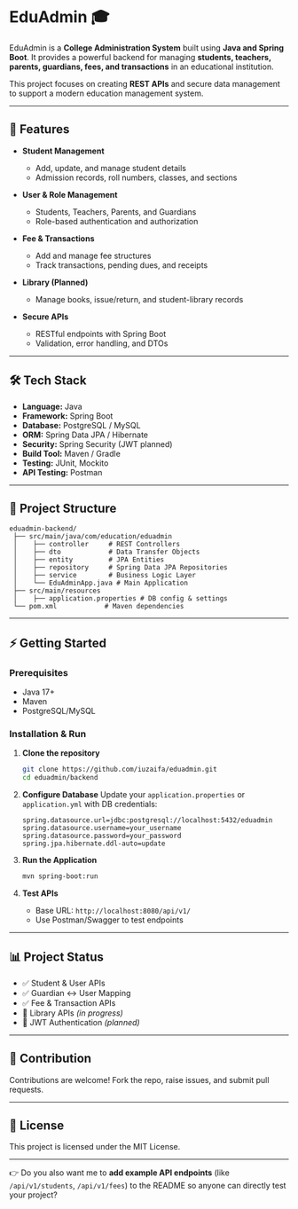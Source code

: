 

# EduAdmin 🎓

EduAdmin is a **College Administration System** built using **Java and Spring Boot**.
It provides a powerful backend for managing **students, teachers, parents, guardians, fees, and transactions** in an educational institution.

This project focuses on creating **REST APIs** and secure data management to support a modern education management system.

---

## 🚀 Features

* **Student Management**

  * Add, update, and manage student details
  * Admission records, roll numbers, classes, and sections

* **User & Role Management**

  * Students, Teachers, Parents, and Guardians
  * Role-based authentication and authorization

* **Fee & Transactions**

  * Add and manage fee structures
  * Track transactions, pending dues, and receipts

* **Library (Planned)**

  * Manage books, issue/return, and student-library records

* **Secure APIs**

  * RESTful endpoints with Spring Boot
  * Validation, error handling, and DTOs

---

## 🛠️ Tech Stack

* **Language:** Java
* **Framework:** Spring Boot
* **Database:** PostgreSQL / MySQL
* **ORM:** Spring Data JPA / Hibernate
* **Security:** Spring Security (JWT planned)
* **Build Tool:** Maven / Gradle
* **Testing:** JUnit, Mockito
* **API Testing:** Postman

---

## 📂 Project Structure

```
eduadmin-backend/
 ├── src/main/java/com/education/eduadmin
 │    ├── controller     # REST Controllers
 │    ├── dto            # Data Transfer Objects
 │    ├── entity         # JPA Entities
 │    ├── repository     # Spring Data JPA Repositories
 │    ├── service        # Business Logic Layer
 │    └── EduAdminApp.java # Main Application
 ├── src/main/resources
 │    ├── application.properties # DB config & settings
 └── pom.xml            # Maven dependencies
```

---

## ⚡ Getting Started

### Prerequisites

* Java 17+
* Maven
* PostgreSQL/MySQL

### Installation & Run

1. **Clone the repository**

   ```bash
   git clone https://github.com/iuzaifa/eduadmin.git
   cd eduadmin/backend
   ```

2. **Configure Database**
   Update your `application.properties` or `application.yml` with DB credentials:

   ```properties
   spring.datasource.url=jdbc:postgresql://localhost:5432/eduadmin
   spring.datasource.username=your_username
   spring.datasource.password=your_password
   spring.jpa.hibernate.ddl-auto=update
   ```

3. **Run the Application**

   ```bash
   mvn spring-boot:run
   ```

4. **Test APIs**

   * Base URL: `http://localhost:8080/api/v1/`
   * Use Postman/Swagger to test endpoints

---

## 📊 Project Status

* ✅ Student & User APIs
* ✅ Guardian ↔ User Mapping
* ✅ Fee & Transaction APIs
* 🔄 Library APIs *(in progress)*
* 🔄 JWT Authentication *(planned)*

---

## 🤝 Contribution

Contributions are welcome! Fork the repo, raise issues, and submit pull requests.

---

## 📜 License

This project is licensed under the MIT License.

---

👉 Do you also want me to **add example API endpoints** (like `/api/v1/students`, `/api/v1/fees`) to the README so anyone can directly test your project?
